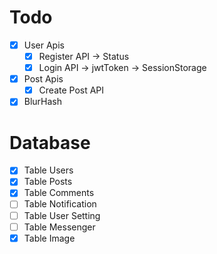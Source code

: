 # Todo
- [x] User Apis
  - [x] Register API -> Status
  - [x] Login API -> jwtToken -> SessionStorage
- [x] Post Apis
  - [x] Create Post API
- [x] BlurHash
# Database
- [x] Table Users
- [x] Table Posts
- [x] Table Comments
- [ ] Table Notification
- [ ] Table User Setting
- [ ] Table Messenger
- [x] Table Image